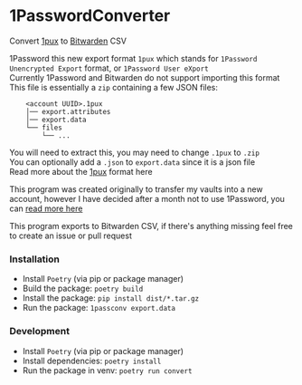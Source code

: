 # 1PasswordConverter
Convert [1pux] to [Bitwarden] CSV

1Password this new export format `1pux` which stands for `1Password Unencrypted Export` format, or `1Password User eXport`  
Currently 1Password and Bitwarden do not support importing this format  
This file is essentially a `zip` containing a few JSON files:
```
    <account UUID>.1pux
    │── export.attributes
    │── export.data
    └── files
        └── ...
```
You will need to extract this, you may need to change `.1pux` to `.zip`  
You can optionally add a `.json` to `export.data` since it is a json file  
Read more about the [1pux] format here

This program was created originally to transfer my vaults into a new account, however I have decided after a month not to use 1Password, you can [read more here](https://gist.github.com/ShayBox/177fee12bc424dfe79507cb4c827bc7d)  

This program exports to Bitwarden CSV, if there's anything missing feel free to create an issue or pull request

### Installation
- Install `Poetry` (via pip or package manager)
- Build the package: `poetry build`
- Install the package: `pip install dist/*.tar.gz`
- Run the package: `1passconv export.data`

### Development
- Install `Poetry` (via pip or package manager)
- Install dependencies: `poetry install`
- Run the package in venv: `poetry run convert`

[1pux]:https://support.1password.com/1pux-format
[Bitwarden]:https://bitwarden.com/help/article/condition-bitwarden-import